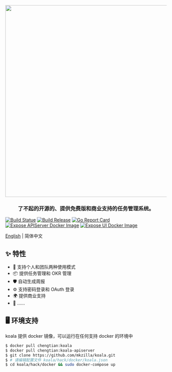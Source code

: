 <p align="center">
  <a href="http://koala.mkzilla.com">
    <img width="600" src="https://s2.ax1x.com/2019/12/30/llkCuT.jpg">
  </a>
</p>

<h3 align="center">了不起的开源的、提供免费版和商业支持的任务管理系统。</h3>

[![Build Statue](https://travis-ci.org//mkzilla/koala.svg?branch=master)](https://travis-ci.org/mkzilla/koala)
[![Build Release](https://img.shields.io/github/release/chengyumeng/koala.svg)](https://github.com/mkzilla/koala/releases)
[![Go Report Card](https://goreportcard.com/badge/github.com/mkzilla/koala)](https://goreportcard.com/report/github.com/mkzilla/koala)
[![Expose APIServer Docker Image](https://github.com/mkzilla/koala/workflows/Expose%20APIServer%20Docker%20Image/badge.svg)](https://github.com/mkzilla/koala/actions)
[![Expose UI Docker Image](https://github.com/mkzilla/koala/workflows/Expose%20UI%20Docker%20Image/badge.svg)](https://github.com/mkzilla/koala/actions)

[English](./README.md) | 简体中文

## ✨ 特性

- 🌈 支持个人和团队两种使用模式
- 📦 提供任务管理和 OKR 管理
- 🛡 自动生成周报
- ⚙️ 支持密码登录和 OAuth 登录
- 🌍 提供商业支持
- 🎨 ……

## 🖥 环境支持

koala 提供 docker 镜像，可以运行在任何支持 docker 的环境中

```bash
$ docker pull chengtian:koala
$ docker pull chengtian:koala-apiserver
$ git clone https://github.com/mkzilla/koala.git
$ # 请编辑配置文件 koala/hack/docker/koala.json
$ cd koala/hack/docker && sudo docker-compose up

```


